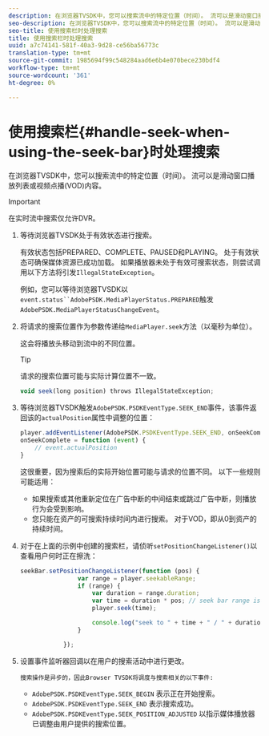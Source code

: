 ```yaml
---
description: 在浏览器TVSDK中，您可以搜索流中的特定位置（时间）。 流可以是滑动窗口播放列表或视频点播(VOD)内容。
seo-description: 在浏览器TVSDK中，您可以搜索流中的特定位置（时间）。 流可以是滑动窗口播放列表或视频点播(VOD)内容。
seo-title: 使用搜索栏时处理搜索
title: 使用搜索栏时处理搜索
uuid: a7c74141-581f-40a3-9d28-ce56ba56773c
translation-type: tm+mt
source-git-commit: 1985694f99c548284aad6e6b4e070bece230bdf4
workflow-type: tm+mt
source-wordcount: '361'
ht-degree: 0%

---
```



# 使用搜索栏{#handle-seek-when-using-the-seek-bar}时处理搜索

在浏览器TVSDK中，您可以搜索流中的特定位置（时间）。 流可以是滑动窗口播放列表或视频点播(VOD)内容。

>[!IMPORTANT]
>
>在实时流中搜索仅允许DVR。

1. 等待浏览器TVSDK处于有效状态进行搜索。

   有效状态包括PREPARED、COMPLETE、PAUSED和PLAYING。 处于有效状态可确保媒体资源已成功加载。 如果播放器未处于有效可搜索状态，则尝试调用以下方法将引发`IllegalStateException`。

   例如，您可以等待浏览器TVSDK以`event.status``AdobePSDK.MediaPlayerStatus.PREPARED`触发`AdobePSDK.MediaPlayerStatusChangeEvent`。

1. 将请求的搜索位置作为参数传递给`MediaPlayer.seek`方法（以毫秒为单位）。

   这会将播放头移动到流中的不同位置。

   >[!TIP]
   >
   >请求的搜索位置可能与实际计算位置不一致。

   ```js
   void seek(long position) throws IllegalStateException;
   ```

1. 等待浏览器TVSDK触发`AdobePSDK.PSDKEventType.SEEK_END`事件，该事件返回该的`actualPosition`属性中调整的位置：

   ```js
   player.addEventListener(AdobePSDK.PSDKEventType.SEEK_END, onSeekComplete); 
   onSeekComplete = function (event) {
       // event.actualPosition
   }
   ```

   这很重要，因为搜索后的实际开始位置可能与请求的位置不同。 以下一些规则可能适用：

   * 如果搜索或其他重新定位在广告中断的中间结束或跳过广告中断，则播放行为会受到影响。
   * 您只能在资产的可搜索持续时间内进行搜索。 对于VOD，即从0到资产的持续时间。

1. 对于在上面的示例中创建的搜索栏，请侦听`setPositionChangeListener()`以查看用户何时正在擦洗：

   ```js
   seekBar.setPositionChangeListener(function (pos) { 
                   var range = player.seekableRange; 
                   if (range) { 
                       var duration = range.duration; 
                       var time = duration * pos; // seek bar range is [0,1] 
                       player.seek(time); 
   
                       console.log("seek to " + time + " / " + duration); 
                   } 
   
               }); 
   ```

1. 设置事件监听器回调以在用户的搜索活动中进行更改。

       搜索操作是异步的，因此Browser TVSDK将调度与搜索相关的以下事件:
   
   * `AdobePSDK.PSDKEventType.SEEK_BEGIN` 表示正在开始搜索。
   * `AdobePSDK.PSDKEventType.SEEK_END` 表示搜索成功。
   * `AdobePSDK.PSDKEventType.SEEK_POSITION_ADJUSTED` 以指示媒体播放器已调整由用户提供的搜索位置。

